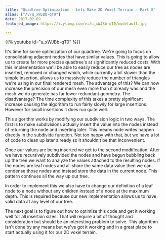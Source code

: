 ```yaml
---
title: "Quadtree Optimization - Lets Make 2D Voxel Terrain - Part 8"
alias: ["/v/u_xWJBb-qT0"]
date: 2017-02-09
featured_image: https://i.ytimg.com/vi/u_xWJBb-qT0/mqdefault.jpg

---
```


{{% youtube id="u_xWJBb-qT0" %}}

It's time for some optimization of our quadtree. We're going to focus on consolidating adjacent nodes that have similar values. This is going to allow us to create far more precise quadtree's at significantly reduced costs. With this implementation we'll be able to easily reduce our tree as nodes are inserted, removed or changed which, while currently a bit slower than the simple insertion, allows us to massively reduce the number of triangles we're using in our final rendered mesh. The advantage of this? We can now increase the precision of our mesh even more than it already was and the mesh we do generate has far lower redundant geometry. The disadvantage? The time complexity of this takes a pretty significant increase causing the algorithm to run fairly slowly for large insertions. However for small insertions it does run quite well.

This algorithm works by modifying our subdivision logic in two ways. The first is to make subdivisions actually insert the value into the nodes instead of returning the node and inserting later. This means node writes happen directly in the subdivide function. Not too happy with that, but we have a lot of code to clean up later already so it shouldn't be that inconvenient.

Once our values are being inserted we get to the second modification. After we have recursively subdivided the nodes and have begun bubbling back up the tree we want to analyze the values attached to the resulting nodes. If the nodes are leaf nodes and all share the same data value then we can condense those nodes and instead store the data in the current node. This pattern continues all the way up our tree.

In order to implement this we also have to change our definition of a leaf node to a node without any children instead of a node at the maximum depth. This is required because our new implementation allows us to have valid data at any level of our tree.

The next goal is to figure out how to optimize this code and get it working well for all insertion sizes. That will require a bit of thought and consideration but should be an interesting problem to solve. This algorithm isn't done by any means but we've got it working and in a great place to start actually using it for our 2D voxel terrain.